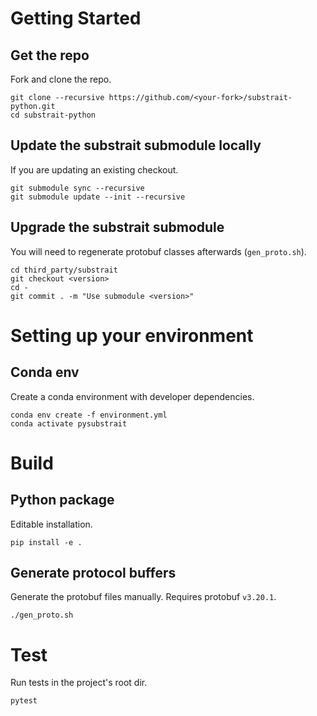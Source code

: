 # Getting Started
## Get the repo
Fork and clone the repo.
```
git clone --recursive https://github.com/<your-fork>/substrait-python.git
cd substrait-python
```
## Update the substrait submodule locally
If you are updating an existing checkout.
```
git submodule sync --recursive
git submodule update --init --recursive
```
## Upgrade the substrait submodule
You will need to regenerate protobuf classes afterwards (`gen_proto.sh`).
```
cd third_party/substrait
git checkout <version>
cd -
git commit . -m "Use submodule <version>"
```


# Setting up your environment
## Conda env
Create a conda environment with developer dependencies.
```
conda env create -f environment.yml
conda activate pysubstrait
```

# Build
## Python package
Editable installation.
```
pip install -e .
```

## Generate protocol buffers
Generate the protobuf files manually. Requires protobuf `v3.20.1`.
```
./gen_proto.sh
```

# Test
Run tests in the project's root dir.
```
pytest
```
